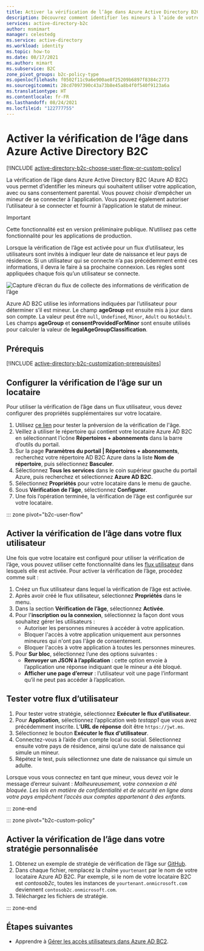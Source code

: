 ```yaml
---
title: Activer la vérification de l’âge dans Azure Active Directory B2C | Microsoft Docs
description: Découvrez comment identifier les mineurs à l’aide de votre application.
services: active-directory-b2c
author: msmimart
manager: celestedg
ms.service: active-directory
ms.workload: identity
ms.topic: how-to
ms.date: 08/17/2021
ms.author: mimart
ms.subservice: B2C
zone_pivot_groups: b2c-policy-type
ms.openlocfilehash: f0502f11c9a6e900ae8f25209b6897f8384c2773
ms.sourcegitcommit: 28cd7097390c43a73b8e45a8b4f0f540f9123a6a
ms.translationtype: HT
ms.contentlocale: fr-FR
ms.lasthandoff: 08/24/2021
ms.locfileid: "122777755"
---
```

# <a name="enable-age-gating-in-azure-active-directory-b2c"></a>Activer la vérification de l’âge dans Azure Active Directory B2C

[!INCLUDE [active-directory-b2c-choose-user-flow-or-custom-policy](../../includes/active-directory-b2c-choose-user-flow-or-custom-policy.md)]

La vérification de l’âge dans Azure Active Directory B2C (Azure AD B2C) vous permet d’identifier les mineurs qui souhaitent utiliser votre application, avec ou sans consentement parental. Vous pouvez choisir d’empêcher un mineur de se connecter à l’application. Vous pouvez également autoriser l’utilisateur à se connecter et fournir à l’application le statut de mineur. 

>[!IMPORTANT]
>Cette fonctionnalité est en version préliminaire publique. N’utilisez pas cette fonctionnalité pour les applications de production.
>

Lorsque la vérification de l’âge est activée pour un flux d’utilisateur, les utilisateurs sont invités à indiquer leur date de naissance et leur pays de résidence. Si un utilisateur qui se connecte n’a pas précédemment entré ces informations, il devra le faire à sa prochaine connexion. Les règles sont appliquées chaque fois qu’un utilisateur se connecte.

![Capture d’écran du flux de collecte des informations de vérification de l’âge](./media/age-gating/age-gating-information-gathering.png)

Azure AD B2C utilise les informations indiquées par l’utilisateur pour déterminer s’il est mineur. Le champ **ageGroup** est ensuite mis à jour dans son compte. La valeur peut être `null`, `Undefined`, `Minor`, `Adult` ou `NotAdult`.  Les champs **ageGroup** et **consentProvidedForMinor** sont ensuite utilisés pour calculer la valeur de **legalAgeGroupClassification**.


## <a name="prerequisites"></a>Prérequis

[!INCLUDE [active-directory-b2c-customization-prerequisites](../../includes/active-directory-b2c-customization-prerequisites.md)]

## <a name="set-up-your-tenant-for-age-gating"></a>Configurer la vérification de l’âge sur un locataire

Pour utiliser la vérification de l’âge dans un flux utilisateur, vous devez configurer des propriétés supplémentaires sur votre locataire.

1. Utilisez [ce lien](https://portal.azure.com/?Microsoft_AAD_B2CAdmin_agegatingenabled=true#blade/Microsoft_AAD_B2CAdmin/TenantManagementMenuBlade/overview) pour tester la préversion de la vérification de l'âge.
1. Veillez à utiliser le répertoire qui contient votre locataire Azure AD B2C en sélectionnant l’icône **Répertoires + abonnements** dans la barre d’outils du portail.
1. Sur la page **Paramètres du portail | Répertoires + abonnements**, recherchez votre répertoire AD B2C Azure dans la liste **Nom de répertoire**, puis sélectionnez **Basculer**.
1. Sélectionnez **Tous les services** dans le coin supérieur gauche du portail Azure, puis recherchez et sélectionnez **Azure AD B2C**.
1. Sélectionnez **Propriétés** pour votre locataire dans le menu de gauche.
1. Sous **Vérification de l’âge**, sélectionnez **Configurer**.
1. Une fois l’opération terminée, la vérification de l’âge est configurée sur votre locataire.

::: zone pivot="b2c-user-flow"

## <a name="enable-age-gating-in-your-user-flow"></a>Activer la vérification de l’âge dans votre flux utilisateur

Une fois que votre locataire est configuré pour utiliser la vérification de l’âge, vous pouvez utiliser cette fonctionnalité dans les [flux utilisateur](user-flow-versions.md) dans lesquels elle est activée. Pour activer la vérification de l’âge, procédez comme suit :

1. Créez un flux utilisateur dans lequel la vérification de l’âge est activée.
1. Après avoir créé le flux utilisateur, sélectionnez **Propriétés** dans le menu.
1. Dans la section **Vérification de l’âge**, sélectionnez **Activée**.
1. Pour l'**inscription ou la connexion**, sélectionnez la façon dont vous souhaitez gérer les utilisateurs :
    - Autoriser les personnes mineures à accéder à votre application.
    - Bloquer l'accès à votre application uniquement aux personnes mineures qui n'ont pas l'âge de consentement.
    - Bloquer l'accès à votre application à toutes les personnes mineures.
1. Pour **Sur bloc**, sélectionnez l’une des options suivantes :
    - **Renvoyer un JSON à l’application** : cette option envoie à l’application une réponse indiquant que le mineur a été bloqué.
    - **Afficher une page d’erreur** : l’utilisateur voit une page l’informant qu’il ne peut pas accéder à l’application.

## <a name="test-your-user-flow"></a>Tester votre flux d’utilisateur

1. Pour tester votre stratégie, sélectionnez **Exécuter le flux d’utilisateur**.
1. Pour **Application**, sélectionnez l’application web *testapp1* que vous avez précédemment inscrite. L’**URL de réponse** doit être `https://jwt.ms`.
1. Sélectionnez le bouton **Exécuter le flux d'utilisateur**.
1. Connectez-vous à l’aide d’un compte local ou social. Sélectionnez ensuite votre pays de résidence, ainsi qu’une date de naissance qui simule un mineur. 
1. Répétez le test, puis sélectionnez une date de naissance qui simule un adulte.  

Lorsque vous vous connectez en tant que mineur, vous devez voir le message d’erreur suivant : *Malheureusement, votre connexion a été bloquée. Les lois en matière de confidentialité et de sécurité en ligne dans votre pays empêchent l’accès aux comptes appartenant à des enfants.*

::: zone-end

::: zone pivot="b2c-custom-policy"

## <a name="enable-age-gating-in-your-custom-policy"></a>Activer la vérification de l’âge dans votre stratégie personnalisée

1. Obtenez un exemple de stratégie de vérification de l’âge sur [GitHub](https://github.com/azure-ad-b2c/samples/tree/master/policies).
1. Dans chaque fichier, remplacez la chaîne `yourtenant` par le nom de votre locataire Azure AD B2C. Par exemple, si le nom de votre locataire B2C est *contosob2c*, toutes les instances de `yourtenant.onmicrosoft.com` deviennent `contosob2c.onmicrosoft.com`.
1. Téléchargez les fichiers de stratégie.

::: zone-end

## <a name="next-steps"></a>Étapes suivantes

- Apprendre à [Gérer les accès utilisateurs dans Azure AD BC2](manage-user-access.md).

